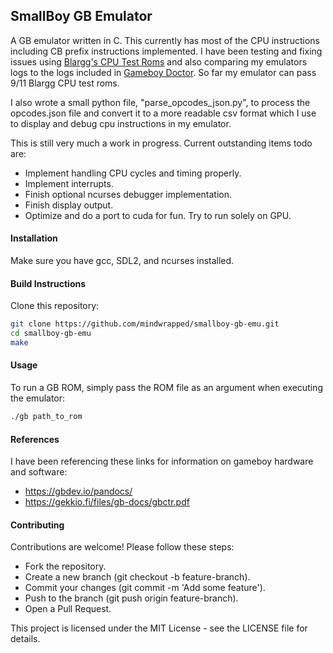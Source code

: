 ## SmallBoy GB Emulator

A GB emulator written in C. This currently has most of the CPU instructions including CB prefix instructions implemented. I have been testing and fixing issues using [Blargg's CPU Test Roms](https://github.com/retrio/gb-test-roms) and also comparing my emulators logs to the logs included in [Gameboy Doctor](https://github.com/robert/gameboy-doctor). So far my emulator can pass 9/11 Blargg CPU test roms.


I also wrote a small python file, "parse_opcodes_json.py", to process the opcodes.json file and convert it to a more readable csv format  which I use to display and debug cpu instructions in my emulator. 


This is still very much a work in progress. Current outstanding items todo are:
- Implement handling CPU cycles and timing properly.
- Implement interrupts.
- Finish optional ncurses debugger implementation.
- Finish display output.
- Optimize and do a port to cuda for fun. Try to run solely on GPU.

#### Installation
Make sure you have gcc, SDL2, and ncurses installed.

#### Build Instructions
Clone this repository:

```bash
git clone https://github.com/mindwrapped/smallboy-gb-emu.git
cd smallboy-gb-emu
make
```
#### Usage
To run a GB ROM, simply pass the ROM file as an argument when executing the emulator:

```bash
./gb path_to_rom
```

#### References
I have been referencing these links for information on gameboy hardware and software:
- https://gbdev.io/pandocs/
- https://gekkio.fi/files/gb-docs/gbctr.pdf

#### Contributing
Contributions are welcome! Please follow these steps:
- Fork the repository.
- Create a new branch (git checkout -b feature-branch).
- Commit your changes (git commit -m 'Add some feature').
- Push to the branch (git push origin feature-branch).
- Open a Pull Request.

This project is licensed under the MIT License - see the LICENSE file for details.
